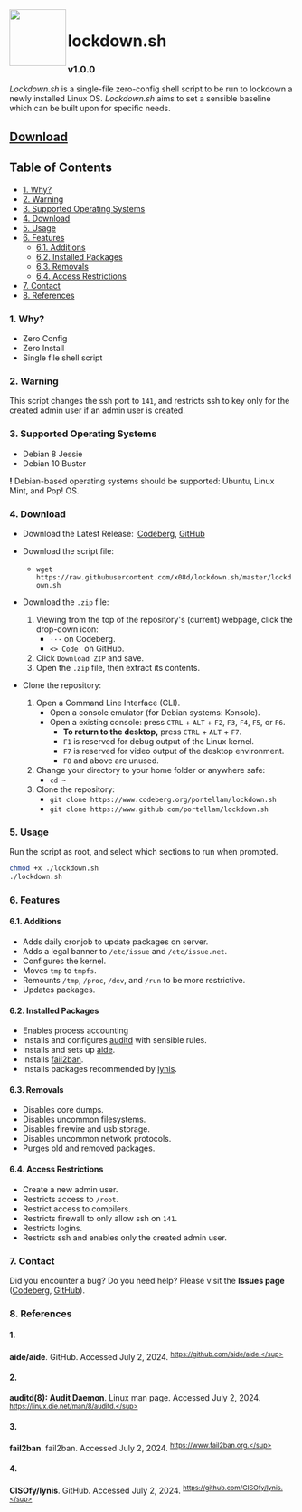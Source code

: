 <img align="left" width="100" height="100" src="/logo.png"/>

# lockdown.sh
### v1.0.0
*Lockdown.sh* is a single-file zero-config shell script to be run to lockdown a
newly installed Linux OS. *Lockdown.sh* aims to set a sensible baseline which
can be built upon for specific needs.

## [Download](#5-download)

## Table of Contents
- [1. Why?](#1-why)
- [2. Warning](#2-warning)
- [3. Supported Operating Systems](#3-supported-operating-systems)
- [4. Download](#4-download)
- [5. Usage](#5-usage)
- [6. Features](#6-features)
    - [6.1. Additions](#61-additions)
    - [6.2. Installed Packages](#62-installed-packages)
    - [6.3. Removals](#63-removals)
    - [6.4. Access Restrictions](#64-access-restrictions)
- [7. Contact](#7-contact)
- [8. References](#8-references)

### 1. Why?
- Zero Config
- Zero Install
- Single file shell script

### 2. Warning
This script changes the ssh port to `141`, and restricts ssh to key only for the
created admin user if an admin user is created.

### 3. Supported Operating Systems
- Debian 8 Jessie
- Debian 10 Buster

**!** Debian-based operating systems should be supported:
  Ubuntu, Linux Mint, and Pop! OS.

### 4. Download
- Download the Latest Release:&ensp;[Codeberg][codeberg-releases],
[GitHub][github-releases]

- Download the script file:
    - `wget https://raw.githubusercontent.com/x08d/lockdown.sh/master/lockdown.sh`

- Download the `.zip` file:
    1. Viewing from the top of the repository's (current) webpage, click the
        drop-down icon:
        - `···` on Codeberg.
        - `<> Code ` on GitHub.
    2. Click `Download ZIP` and save.
    3. Open the `.zip` file, then extract its contents.

- Clone the repository:
    1. Open a Command Line Interface (CLI).
        - Open a console emulator (for Debian systems: Konsole).
        - Open a existing console: press `CTRL` + `ALT` + `F2`, `F3`, `F4`, `F5`,  or
        `F6`.
            - **To return to the desktop,** press `CTRL` + `ALT` + `F7`.
            - `F1` is reserved for debug output of the Linux kernel.
            - `F7` is reserved for video output of the desktop environment.
            - `F8` and above are unused.
    2. Change your directory to your home folder or anywhere safe:
        - `cd ~`
    3. Clone the repository:
        - `git clone https://www.codeberg.org/portellam/lockdown.sh`
        - `git clone https://www.github.com/portellam/lockdown.sh`

[codeberg-releases]: https://codeberg.org/portellam/lockdown.sh/releases/latest
[github-releases]:   https://github.com/portellam/lockdown.sh/releases/latest

### 5. Usage
Run the script as root, and select which sections to run when prompted.

```bash
chmod +x ./lockdown.sh
./lockdown.sh
```

### 6. Features
#### 6.1. Additions
- Adds daily cronjob to update packages on server.
- Adds a legal banner to `/etc/issue` and `/etc/issue.net`.
- Configures the kernel.
- Moves `tmp` to `tmpfs`.
- Remounts `/tmp`, `/proc`, `/dev`, and `/run` to be more restrictive.
- Updates packages.

#### 6.2. Installed Packages
- Enables process accounting
- Installs and configures [auditd](#2) with sensible rules.
- Installs and sets up [aide](#1).
- Installs [fail2ban](#3).
- Installs packages recommended by [lynis](#4).

#### 6.3. Removals
- Disables core dumps.
- Disables uncommon filesystems.
- Disables firewire and usb storage.
- Disables uncommon network protocols.
- Purges old and removed packages.

#### 6.4. Access Restrictions
- Create a new admin user.
- Restricts access to `/root`.
- Restrict access to compilers.
- Restricts firewall to only allow ssh on `141`.
- Restricts logins.
- Restricts ssh and enables only the created admin user.

### 7. Contact
Did you encounter a bug? Do you need help? Please visit the **Issues page**
([Codeberg][codeberg-issues], [GitHub][github-issues]).

[codeberg-issues]: https://codeberg.org/portellam/lockdown.sh/issues
[github-issues]:   https://github.com/portellam/lockdown.sh/issues

### 8. References
#### 1.
**aide/aide**. GitHub. Accessed July 2, 2024.
<sup>https://github.com/aide/aide.</sup>

#### 2.
**auditd(8): Audit Daemon**. Linux man page. Accessed July 2, 2024.
<sup>https://linux.die.net/man/8/auditd.</sup>

#### 3.
**fail2ban**. fail2ban. Accessed July 2, 2024.
<sup>https://www.fail2ban.org.</sup>

#### 4.
**CISOfy/lynis**. GitHub. Accessed July 2, 2024.
<sup>https://github.com/CISOfy/lynis.</sup>

